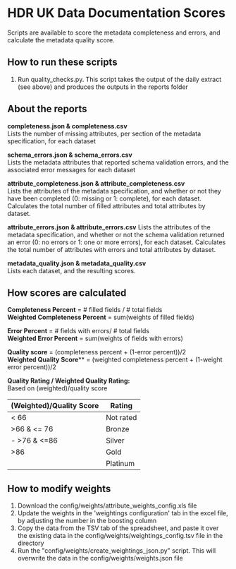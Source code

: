 # HDR UK Data Documentation Scores

Scripts are available to score the metadata completeness and errors, and calculate the metadata quality score.

## How to run these scripts

1. Run quality_checks.py.  This script takes the output of the daily extract (see above) and produces the outputs 
in the reports folder

## About the reports

**completeness.json & completeness.csv**  
Lists the number of missing attributes, per section of the metadata specification, for each dataset

**schema_errors.json & schema_errors.csv**  
Lists the metadata attributes that reported schema validation errors, and the associated error messages for each dataset

**attribute_completeness.json & attribute_completeness.csv**  
Lists the attributes of the metadata specification, and whether or not they have been completed 
(0: missing or 1: complete), for each dataset.
Calculates the total number of filled attributes and total attributes by dataset.

**attribute_errors.json & attribute_errors.csv**
Lists the attributes of the metadata specification, and whether or not the schema validation returned an error 
(0: no errors or 1: one or more errors), for each dataset.
Calculates the total number of attributes with errors and total attributes by dataset.

**metadata_quality.json & metadata_quality.csv**  
Lists each dataset, and the resulting scores.

## How scores are calculated

**Completeness Percent** = # filled fields / # total fields  
**Weighted Completeness Percent** = sum(weights of filled fields)

**Error Percent** = # fields with errors/ # total fields  
**Weighted Error Percent** = sum(weights of fields with errors)

**Quality score** = (completeness percent + (1-error percent))/2  
**Weighted Quality Score**** = (weighted completeness percent + (1-weight error percent))/2

**Quality Rating / Weighted Quality Rating:**  
Based on (weighted)/quality score 

| (Weighted)/Quality Score | Rating |
| --- | --- |
| < 66 | Not rated |
| >66 & <= 76 | Bronze |
| - >76 & <=86|  Silver |
| >86 | Gold |
|  | Platinum |

## How to modify weights

1. Download the config/weights/attribute_weights_config.xls file
2. Update the weights in the 'weightings configuration' tab in the excel file, by adjusting the number in the boosting column
3. Copy the data from the TSV tab of the spreadsheet, and paste it over the existing data in the config/weights/weightings_config.tsv file in the directory
4. Run the "config/weights/create_weightings_json.py" script.  This will overwrite the data in the config/weights/weights.json file

